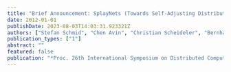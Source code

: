 ```yaml
---
title: "Brief Announcement: SplayNets (Towards Self-Adjusting Distributed Data Structures)"
date: 2012-01-01
publishDate: 2023-08-03T14:03:31.923321Z
authors: ["Stefan Schmid", "Chen Avin", "Christian Scheideler", "Bernhard Haeupler"]
publication_types: ["1"]
abstract: ""
featured: false
publication: "*Proc. 26th International Symposium on Distributed Computing (DISC)*"
---
```



